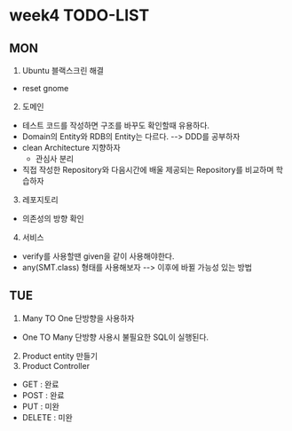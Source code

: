 # week4 TODO-LIST

## MON
1. Ubuntu 블랙스크린 해결
- reset gnome
2. 도메인
- 테스트 코드를 작성하면 구조를 바꾸도 확인할때 유용하다.
- Domain의 Entity와 RDB의 Entity는 다르다. --> DDD를 공부하자
- clean Architecture 지향하자
    - 관심사 분리
- 직접 작성한 Repository와 다음시간에 배울 제공되는 Repository를 비교하며 학습하자
3. 레포지토리
- 의존성의 방향 확인
4. 서비스
- verify를 사용할땐 given을 같이 사용해야한다.
- any(SMT.class) 형태를 사용해보자 --> 이후에 바뀔 가능성 있는 방법

## TUE
1. Many TO One 단방향을 사용하자
- One TO Many 단방향 사용시 불필요한 SQL이 실행된다.
2. Product entity 만들기
3. Product Controller
- GET : 완료
- POST : 완료
- PUT : 미완
- DELETE : 미완